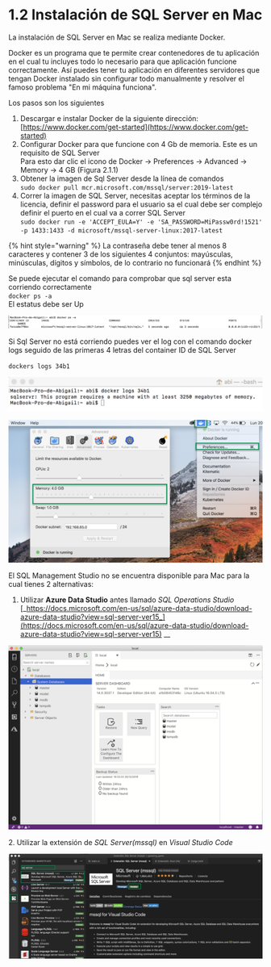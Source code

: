 # 1.2 Instalación de SQL Server en Mac

La instalación de SQL Server en Mac se realiza mediante Docker.&#x20;

Docker es un programa que te permite crear contenedores de tu aplicación en el cual tu incluyes todo lo necesario para que aplicación funcione correctamente. Así puedes tener tu aplicación en diferentes servidores que tengan Docker instalado sin configurar todo manualmente y resolver el famoso problema  "En mi máquina funciona".

Los pasos son los siguientes

1. Descargar e instalar Docker de la siguiente dirección: [https://www.docker.com/get-started](https://www.docker.com/get-started)
2. Configurar Docker para que funcione con 4 Gb de memoria. Este es un requisito de SQL Server\
   Para esto dar clic el icono de Docker -> Preferences -> Advanced -> Memory -> 4 GB (Figura 2.1.1)
3. Obtener la imagen de Sql Server desde  la línea de comandos\
   `sudo docker pull mcr.microsoft.com/mssql/server:2019-latest`
4. Correr la imagen de SQL Server, necesitas aceptar los términos de la licencia, definir el password para el usuario sa el cual debe ser complejo definir el puerto en el cual va a correr SQL Server\
   `sudo docker run -e 'ACCEPT_EULA=Y' -e 'SA_PASSWORD=MiPassw0rd!1521' -p 1433:1433 -d microsoft/mssql-server-linux:2017-latest`

{% hint style="warning" %}
La contraseña debe tener al menos 8 caracteres y contener  3 de los siguientes 4 conjuntos: mayúsculas, minúsculas, dígitos y símbolos, de lo contrario no funcionará
{% endhint %}

Se puede ejecutar el comando para comprobar que sql server esta corriendo correctamente\
`docker ps -a`\
El estatus debe ser Up&#x20;

![](../.gitbook/assets/docker-ps.png)

Si Sql Server no está corriendo puedes ver el log con el comando docker logs seguido de las primeras 4 letras del container ID de SQL Server

`dockers logs 34b1`

![](../.gitbook/assets/error.png)

![Figura 2.1.1 Configurar Docker para trabajar con 4GB de RAM](<../.gitbook/assets/docker (1).png>)

El SQL Management Studio no se encuentra disponible para Mac para la cual tienes 2 alternativas:&#x20;

1. Utilizar **Azure Data Studio** antes llamado _SQL Operations Studio_ [_https://docs.microsoft.com/en-us/sql/azure-data-studio/download-azure-data-studio?view=sql-server-ver15_](https://docs.microsoft.com/en-us/sql/azure-data-studio/download-azure-data-studio?view=sql-server-ver15) __&#x20;

![](<../.gitbook/assets/image (63).png>)

2\. Utilizar la extensión de _SQL Server(mssql)_ en _Visual Studio Code_

![Figura 2.1.3 Obtener la extensión de SQL Server para Visual Studio Code](../.gitbook/assets/extensionSql.png)
